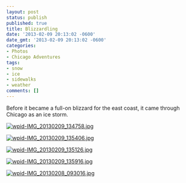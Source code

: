 ```yaml
---
layout: post
status: publish
published: true
title: Blizzardling
date: '2013-02-09 20:13:02 -0600'
date_gmt: '2013-02-09 20:13:02 -0600'
categories:
- Photos
- Chicago Adventures
tags:
- snow
- ice
- sidewalks
- weather
comments: []
---
```


Before it became a full-on blizzard for the east coast, it came through Chicago as an ice storm.


<a href="{{ site.dropbox_path }}/large/posts/misc/wpid-IMG_20130209_134758.jpg"><img class="alignnone size-full wp-image-670" alt="wpid-IMG_20130209_134758.jpg" src="{{ site.dropbox_path }}/thumbs/posts/misc/wpid-IMG_20130209_134758.jpg"   /></a>


<a href="{{ site.dropbox_path }}/large/posts/misc/wpid-IMG_20130209_135406.jpg"><img class="alignnone size-full wp-image-671" alt="wpid-IMG_20130209_135406.jpg" src="{{ site.dropbox_path }}/thumbs/posts/misc/wpid-IMG_20130209_135406.jpg"   /></a>


<a href="{{ site.dropbox_path }}/large/posts/misc/wpid-IMG_20130209_135126.jpg"><img class="alignnone size-full wp-image-673" alt="wpid-IMG_20130209_135126.jpg" src="{{ site.dropbox_path }}/thumbs/posts/misc/wpid-IMG_20130209_135126.jpg"   /></a>


<a href="{{ site.dropbox_path }}/large/posts/misc/wpid-IMG_20130209_135916.jpg"><img class="alignnone size-full wp-image-672" alt="wpid-IMG_20130209_135916.jpg" src="{{ site.dropbox_path }}/thumbs/posts/misc/wpid-IMG_20130209_135916.jpg"   /></a>


<a href="{{ site.dropbox_path }}/large/posts/misc/wpid-IMG_20130208_093016.jpg"><img class="alignnone size-full wp-image-674" alt="wpid-IMG_20130208_093016.jpg" src="{{ site.dropbox_path }}/thumbs/posts/misc/wpid-IMG_20130208_093016.jpg"   /></a>

